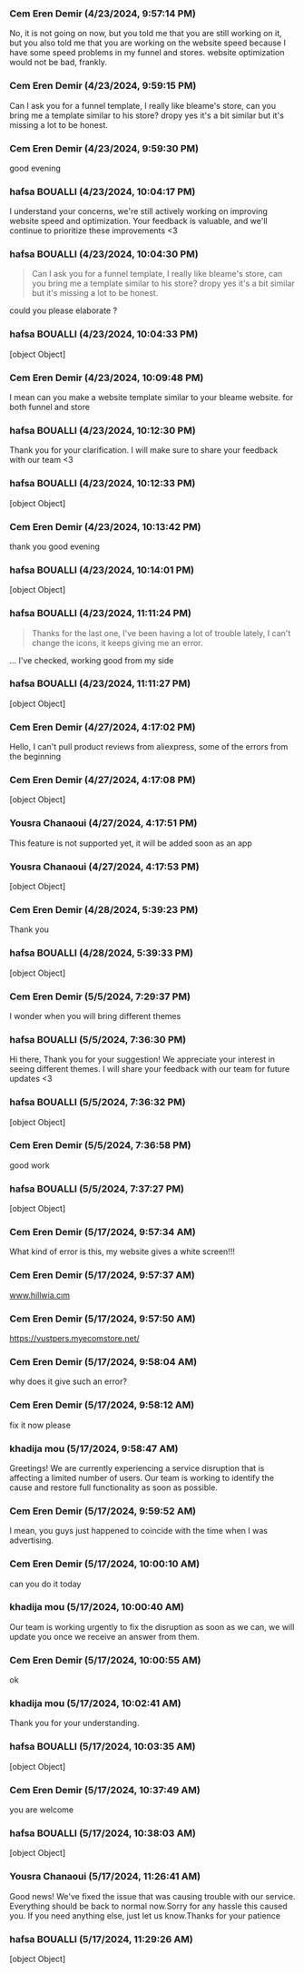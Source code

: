 ### Cem Eren Demir (4/23/2024, 9:57:14 PM)

No, it is not going on now, but you told me that you are still working on it, but you also told me that you are working on the website speed because I have some speed problems in my funnel and stores. website optimization would not be bad, frankly.

### Cem Eren Demir (4/23/2024, 9:59:15 PM)

Can I ask you for a funnel template, I really like bleame's store, can you bring me a template similar to his store? dropy yes it's a bit similar but it's missing a lot to be honest.

### Cem Eren Demir (4/23/2024, 9:59:30 PM)

good evening

### hafsa BOUALLI (4/23/2024, 10:04:17 PM)

I understand your concerns, we're still actively working on improving website speed and optimization. Your feedback is valuable, and we'll continue to prioritize these improvements <3

### hafsa BOUALLI (4/23/2024, 10:04:30 PM)

> Can I ask you for a funnel template, I really like bleame's store, can you bring me a template similar to his store? dropy yes it's a bit similar but it's missing a lot to be honest.

could you please elaborate ?

### hafsa BOUALLI (4/23/2024, 10:04:33 PM)

[object Object]

### Cem Eren Demir (4/23/2024, 10:09:48 PM)

I mean can you make a website template similar to your bleame website. for both funnel and store

### hafsa BOUALLI (4/23/2024, 10:12:30 PM)

Thank you for your clarification. I will make sure to share your feedback with our team <3

### hafsa BOUALLI (4/23/2024, 10:12:33 PM)

[object Object]

### Cem Eren Demir (4/23/2024, 10:13:42 PM)

thank you good evening

### hafsa BOUALLI (4/23/2024, 10:14:01 PM)

[object Object]

### hafsa BOUALLI (4/23/2024, 11:11:24 PM)

> Thanks for the last one, I've been having a lot of trouble lately, I can't change the icons, it keeps giving me an error.

...  I've checked,  working good from my side

### hafsa BOUALLI (4/23/2024, 11:11:27 PM)

[object Object]

### Cem Eren Demir (4/27/2024, 4:17:02 PM)

Hello, I can't pull product reviews from aliexpress, some of the errors from the beginning

### Cem Eren Demir (4/27/2024, 4:17:08 PM)

[object Object]

### Yousra Chanaoui (4/27/2024, 4:17:51 PM)

This feature is not supported yet, it will be added soon as an app

### Yousra Chanaoui (4/27/2024, 4:17:53 PM)

[object Object]

### Cem Eren Demir (4/28/2024, 5:39:23 PM)

Thank you

### hafsa BOUALLI (4/28/2024, 5:39:33 PM)

[object Object]

### Cem Eren Demir (5/5/2024, 7:29:37 PM)

I wonder when you will bring different themes

### hafsa BOUALLI (5/5/2024, 7:36:30 PM)

Hi there, 
Thank you for your suggestion! We appreciate your interest in seeing different themes.  I will share your feedback with our team for future updates  <3

### hafsa BOUALLI (5/5/2024, 7:36:32 PM)

[object Object]

### Cem Eren Demir (5/5/2024, 7:36:58 PM)

good work

### hafsa BOUALLI (5/5/2024, 7:37:27 PM)

[object Object]

### Cem Eren Demir (5/17/2024, 9:57:34 AM)

What kind of error is this, my website gives a white screen!!!

### Cem Eren Demir (5/17/2024, 9:57:37 AM)

www.hillwia.cım

### Cem Eren Demir (5/17/2024, 9:57:50 AM)

https://vustpers.myecomstore.net/

### Cem Eren Demir (5/17/2024, 9:58:04 AM)

why does it give such an error?

### Cem Eren Demir (5/17/2024, 9:58:12 AM)

fix it now please

### khadija mou (5/17/2024, 9:58:47 AM)

Greetings!
We are currently experiencing a service disruption that is affecting a limited number of users. Our team is working to identify the cause and restore full functionality as soon as possible.

### Cem Eren Demir (5/17/2024, 9:59:52 AM)

I mean, you guys just happened to coincide with the time when I was advertising.

### Cem Eren Demir (5/17/2024, 10:00:10 AM)

can you do it today

### khadija mou (5/17/2024, 10:00:40 AM)

Our team is working urgently to fix the disruption as soon as we can, we will update you once we receive an answer from them.

### Cem Eren Demir (5/17/2024, 10:00:55 AM)

ok

### khadija mou (5/17/2024, 10:02:41 AM)

Thank you for your understanding.

### hafsa BOUALLI (5/17/2024, 10:03:35 AM)

[object Object]

### Cem Eren Demir (5/17/2024, 10:37:49 AM)

you are welcome

### hafsa BOUALLI (5/17/2024, 10:38:03 AM)

[object Object]

### Yousra Chanaoui (5/17/2024, 11:26:41 AM)

Good news! We've fixed the issue that was causing trouble with our service. Everything should be back to normal now.Sorry for any hassle this caused you. If you need anything else, just let us know.Thanks for your patience

### hafsa BOUALLI (5/17/2024, 11:29:26 AM)

[object Object]
